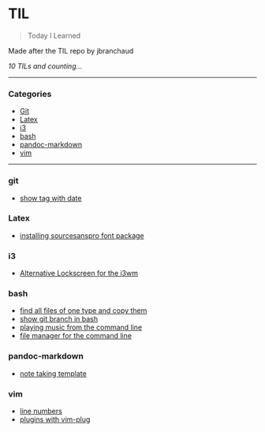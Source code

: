 # TIL

> Today I Learned

Made after the TIL repo by jbranchaud

_10 TILs and counting..._

---

### Categories

* [Git](#git)
* [Latex](#Latex)
* [i3](#i3)
* [bash](#bash)
* [pandoc-markdown](#pandoc-markdown)
* [vim](#vim)

---

### git

- [show tag with date](git/show_tag_with_date.md)

### Latex

- [installing sourcesanspro font package](latex/installing_sourcesanspro_font_package.md)

### i3

- [Alternative Lockscreen for the i3wm](i3/alternative_lockscreen_betterlockscreen.md)

### bash

- [find all files of one type and copy them](bash/find_all_file_of_type_and_copy.md)
- [show git branch in bash](bash/show_git_branch_in_bash.md)
- [playing music from the command line](bash/playing_music_from_command_line.md)
- [file manager for the command line](bash/file_manager_for_the_command_line.md)

### pandoc-markdown 

- [note taking template](pandoc-markdown/note_taking_template.md)

### vim 
- [line numbers](vim/line_numbers.md)
- [plugins with vim-plug](vim/plugins_with_vim-plug.md)
